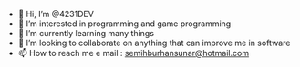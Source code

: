 - 👋 Hi, I’m @4231DEV
- 👀 I’m interested in programming and game programming
- 🌱 I’m currently learning many things
- 💞️ I’m looking to collaborate on anything that can improve me in software
- 📫 How to reach me e mail : semihburhansunar@hotmail.com

<!---
4231DEV/4231DEV is a ✨ special ✨ repository because its `README.md` (this file) appears on your GitHub profile.
You can click the Preview link to take a look at your changes.
--->
